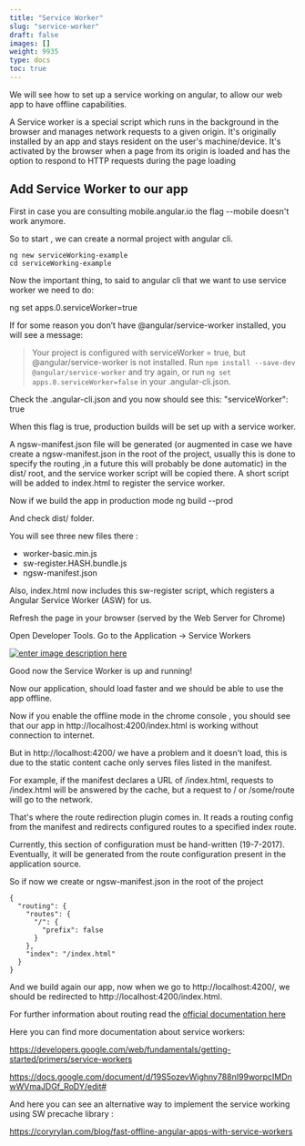 ```yaml
---
title: "Service Worker"
slug: "service-worker"
draft: false
images: []
weight: 9935
type: docs
toc: true
---
```


We will see how to set up a service working on angular, to allow our web app to have offline capabilities.

A Service worker is a special script which runs in the background in the browser and manages network requests to a given origin. It's originally installed by an app and stays resident on the user's machine/device. It's activated by the browser when a page from its origin is loaded and has the option to respond to HTTP requests during the page loading

## Add Service Worker to our app
First in case you are consulting mobile.angular.io the flag --mobile doesn't work anymore.

So to start , we can create a normal project with angular cli.

<!-- language: lang-bash -->
    ng new serviceWorking-example
    cd serviceWorking-example

Now the important thing, to said to angular cli that we want to use service worker we need to do:

ng set apps.0.serviceWorker=true

If for  some reason you don’t have @angular/service-worker installed, you will see a message:

> Your project is configured with serviceWorker = true, but
> @angular/service-worker is not installed. Run `npm install --save-dev
> @angular/service-worker` and try again, or run `ng set
> apps.0.serviceWorker=false` in your .angular-cli.json.

Check the .angular-cli.json and you now should see this:
"serviceWorker": true


When this flag is true, production builds will be set up with a service worker.

A ngsw-manifest.json file will be generated (or augmented in case we have create a ngsw-manifest.json in the root of the project, usually this is done to specify the routing ,in a future this will probably be done automatic) in the dist/ root, and the service worker script will be copied there. A short script will be added to index.html to register the service worker.


Now if we build the app in production mode
ng build --prod

And check dist/ folder.

You will see three new files there :
* worker-basic.min.js
* sw-register.HASH.bundle.js
* ngsw-manifest.json

Also, index.html now includes this sw-register script, which registers a Angular Service Worker (ASW) for us.

Refresh the page in your browser (served by the Web Server for Chrome)

Open Developer Tools. Go to the Application -> Service Workers

[![enter image description here][1]][1]

Good now the Service Worker is up and running! 

Now our application, should load faster and we should be able to use the app offline.

Now if you enable the offline mode in the chrome console , you should see that our app in http://localhost:4200/index.html is working without connection to internet.

But in http://localhost:4200/ we have a problem and it doesn't load, this is due to 
the static content cache only serves files listed in the manifest. 

For example, if the manifest declares a URL of /index.html, requests to /index.html will be answered by the cache, but a request to / or /some/route will go to the network.

That's where the route redirection plugin comes in. It reads a routing config from the manifest and redirects configured routes to a specified index route.

Currently, this section of configuration must be hand-written (19-7-2017). Eventually, it will be generated from the route configuration present in the application source.

So if now we create or ngsw-manifest.json in the root of the project

<!-- language: lang-json -->

    {
      "routing": {
        "routes": {
          "/": {
            "prefix": false
          }
        },
        "index": "/index.html"
      }
    }

And we build again our app, now when we go to http://localhost:4200/, we should be redirected to http://localhost:4200/index.html.

For further information about routing read the [official documentation here][2] 


Here you can find more documentation about service workers:

https://developers.google.com/web/fundamentals/getting-started/primers/service-workers

https://docs.google.com/document/d/19S5ozevWighny788nI99worpcIMDnwWVmaJDGf_RoDY/edit#

And here you can see an alternative way to implement the service working using SW precache library :

https://coryrylan.com/blog/fast-offline-angular-apps-with-service-workers


  [1]: https://i.stack.imgur.com/kVKmq.png
  [2]: https://github.com/angular/mobile-toolkit/tree/master/service-worker/worker

